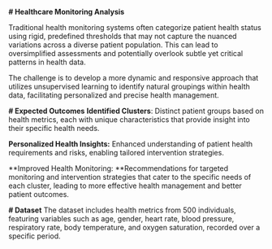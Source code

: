 **# Healthcare Monitoring Analysis**

Traditional health monitoring systems often categorize patient health status using rigid, predefined thresholds that may not capture the nuanced variations across a diverse patient population. This can lead to oversimplified assessments and potentially overlook subtle yet critical patterns in health data.

The challenge is to develop a more dynamic and responsive approach that utilizes unsupervised learning to identify natural groupings within health data, facilitating personalized and precise health management.

**# Expected Outcomes**
**Identified Clusters**: Distinct patient groups based on health metrics, each with unique characteristics that provide insight into their specific health needs.

**Personalized Health Insights:** Enhanced understanding of patient health requirements and risks, enabling tailored intervention strategies.

**Improved Health Monitoring: **Recommendations for targeted monitoring and intervention strategies that cater to the specific needs of each cluster, leading to more effective health management and better patient outcomes.


**# Dataset**
The dataset includes health metrics from 500 individuals, featuring variables such as age, gender, heart rate, blood pressure, respiratory rate, body temperature, and oxygen saturation, recorded over a specific period.
